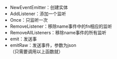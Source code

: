 
- NewEventEmitter：创建实体
- AddListener：添加一个监听
- Once：只监听一次
- RemoveListener：移除name事件中的fn相应的监听
- RemoveAllListeners：移除name事件的所有监听
- emit：发送事
- emitRaw：发送事件，参数为json<br>
（只需要调用以上函数就）
